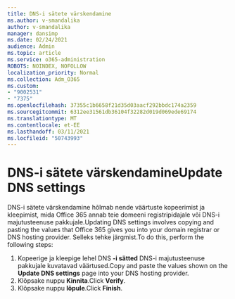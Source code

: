 ```yaml
---
title: DNS-i sätete värskendamine
ms.author: v-smandalika
author: v-smandalika
manager: dansimp
ms.date: 02/24/2021
audience: Admin
ms.topic: article
ms.service: o365-administration
ROBOTS: NOINDEX, NOFOLLOW
localization_priority: Normal
ms.collection: Adm_O365
ms.custom:
- "9002531"
- "7375"
ms.openlocfilehash: 37355c1b6658f21d35d03aacf292bbdc174a2359
ms.sourcegitcommit: 6312ee31561db36104f32282d019d069ede69174
ms.translationtype: MT
ms.contentlocale: et-EE
ms.lasthandoff: 03/11/2021
ms.locfileid: "50743993"
---
```

# <a name="update-dns-settings"></a><span data-ttu-id="94141-102">DNS-i sätete värskendamine</span><span class="sxs-lookup"><span data-stu-id="94141-102">Update DNS settings</span></span>

<span data-ttu-id="94141-103">DNS-i sätete värskendamine hõlmab nende väärtuste kopeerimist ja kleepimist, mida Office 365 annab teie domeeni registripidajale või DNS-i majutusteenuse pakkujale.</span><span class="sxs-lookup"><span data-stu-id="94141-103">Updating DNS settings involves copying and pasting the values that Office 365 gives you into your domain registrar or DNS hosting provider.</span></span> <span data-ttu-id="94141-104">Selleks tehke järgmist.</span><span class="sxs-lookup"><span data-stu-id="94141-104">To do this, perform the following steps:</span></span>

1. <span data-ttu-id="94141-105">Kopeerige ja kleepige lehel DNS **-i sätted** DNS-i majutusteenuse pakkujale kuvatavad väärtused.</span><span class="sxs-lookup"><span data-stu-id="94141-105">Copy and paste the values shown on the **Update DNS settings** page into your DNS hosting provider.</span></span>
2. <span data-ttu-id="94141-106">Klõpsake nuppu **Kinnita**.</span><span class="sxs-lookup"><span data-stu-id="94141-106">Click **Verify**.</span></span>
3. <span data-ttu-id="94141-107">Klõpsake nuppu **lõpule**.</span><span class="sxs-lookup"><span data-stu-id="94141-107">Click **Finish**.</span></span>